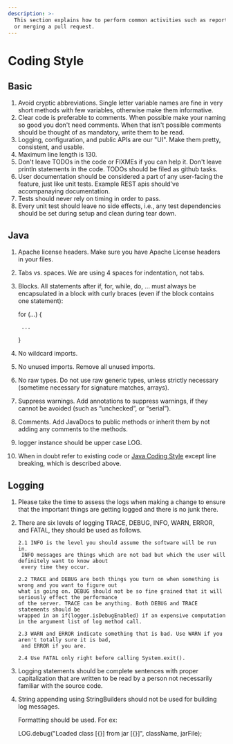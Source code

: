 ```yaml
---
description: >-
  This section explains how to perform common activities such as reporting a bug
  or merging a pull request.
---
```


# Coding Style

## Basic

1. Avoid cryptic abbreviations. Single letter variable names are fine in very short methods with few variables, otherwise make them informative.
2. Clear code is preferable to comments. When possible make your naming so good you don't need comments. When that isn't possible comments should be thought of as mandatory, write them to be read.
3. Logging, configuration, and public APIs are our "UI". Make them pretty, consistent, and usable.
4. Maximum line length is 130.
5. Don't leave TODOs in the code or FIXMEs if you can help it. Don't leave println statements in the code. TODOs should be filed as github tasks.
6. User documentation should be considered a part of any user-facing the feature, just like unit tests. Example REST apis should've accompanaying documentation.
7. Tests should never rely on timing in order to pass.  
8. Every unit test should leave no side effects, i.e., any test dependencies should be set during setup and clean during tear down.

## Java

1. Apache license headers. Make sure you have Apache License headers in your files. 
2. Tabs vs. spaces. We are using 4 spaces for indentation, not tabs. 
3. Blocks. All statements after if, for, while, do, … must always be encapsulated in a block with curly braces \(even if the block contains one statement\):

   for \(...\) {

   ```text
    ...
   ```

   }

4. No wildcard imports.
5. No unused imports. Remove all unused imports.
6. No raw types. Do not use raw generic types, unless strictly necessary \(sometime necessary for signature matches, arrays\).
7. Suppress warnings. Add annotations to suppress warnings, if they cannot be avoided \(such as “unchecked”, or “serial”\).
8. Comments.  Add JavaDocs to public methods or inherit them by not adding any comments to the methods. 
9. logger instance should be upper case LOG.  
10. When in doubt refer to existing code or  [Java Coding Style](http://google.github.io/styleguide/javaguide.html) except line breaking, which is described above. 

## Logging

1. Please take the time to assess the logs when making a change to ensure that the important things are getting logged and there is no junk there.
2. There are six levels of logging TRACE, DEBUG, INFO, WARN, ERROR, and FATAL, they should be used as follows.

   ```text
   2.1 INFO is the level you should assume the software will be run in. 
    INFO messages are things which are not bad but which the user will definitely want to know about
    every time they occur.

   2.2 TRACE and DEBUG are both things you turn on when something is wrong and you want to figure out 
   what is going on. DEBUG should not be so fine grained that it will seriously effect the performance 
   of the server. TRACE can be anything. Both DEBUG and TRACE statements should be 
   wrapped in an if(logger.isDebugEnabled) if an expensive computation in the argument list of log method call.

   2.3 WARN and ERROR indicate something that is bad. Use WARN if you aren't totally sure it is bad,
    and ERROR if you are.

   2.4 Use FATAL only right before calling System.exit().
   ```

3. Logging statements should be complete sentences with proper capitalization that are written to be read by a person not necessarily familiar with the source code.
4. String appending using StringBuilders should not be used for building log messages.

   Formatting should be used. For ex:

   LOG.debug\("Loaded class \[{}\] from jar \[{}\]", className, jarFile\);

